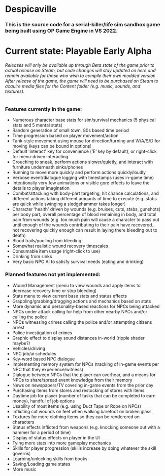 # Despicaville
### This is the source code for a serial-killer/life sim sandbox game being built using OP Game Engine in VS 2022.
#
# Current state: Playable Early Alpha
###### Releases will only be available up through Beta state of the game prior to actual release on Steam, but code changes will stay updated on here and remain available for those who wish to compile their own modded version. After release of the game, the game will need to be purchased on Steam to acquire media files for the Content folder (e.g. music, sounds, and textures).
# 
### Features currently in the game:
- Numerous character base stats for sim/survival mechanics (5 physical stats and 5 mental stats)
- Random generation of small town, 80s based time period
- Time progression based on player movement/action
- Tank-style movement using mouse for direction/turning and W/A/S/D for moving (keys can be bound in options)
- Default 'interact' key for convenience ('E' key by default), or right-click for menu-driven interacting
- Crouching to sneak, perform actions slower/quietly, and interact with furniture underneath sinks/phones
- Running to move more quickly and perform actions quickly/loudly
- Verbose event/dialogue logging with timestamps (uses in-game time)
- Intentionally very few animations or visible gore effects to leave the details to player imagination
- Combat/attacking with body-part targeting, hit chance calculations, and different actions taking different amounts of time to execute (e.g. stabs are quick while swinging a sledgehammer takes longer)
- Character 'health' driven by wounds (e.g. bruises, cuts, stabs, gunshots) per body part, overall percentage of blood remaining in body, and total pain from wounds (e.g. too much pain will cause a character to pass out until enough of the wounds contributing to their pain have recovered... not recovering quickly enough can result in laying there bleeding out to death)
- Blood trails/pooling from bleeding
- Somewhat realistic wound recovery timescales
- Consumable item usage (right-click to use)
- Drinking from sinks
- Very basic NPC AI to satisfy survival needs (eating and drinking)
  
### Planned features not yet implemented:
- Wound Management (menu to view wounds and apply items to decrease recovery time or stop bleeding)
- Stats menu to view current base stats and status effects
- Grappling/grabbing/dragging actions and mechanics based on stats
- More dynamic and personality-based reactions for NPCs being attacked
- NPCs under attack calling for help from other nearby NPCs and/or calling the police
- NPCs witnessing crimes calling the police and/or attempting citizens arrest
- Police investigation of crimes
- Graphic effect to display sound distances in-world (ripple shader maybe?)
- Vehicles/driving
- NPC job/ai schedules
- Key-word based NPC dialogue
- Implementing memory system for NPCs (tracking of in-game events per NPC that they experience/witness)
- Dialogue between NPCs that the player can overhear, and a means for NPCs to share/spread event knowledge from their memory
- News on newspapers/TV covering in-game events from the prior day
- Purchasing items from stores and restocking of stores with items
- Daytime job for player (number of tasks that can be completed to earn money), handful of job options
- Usability of most items (e.g. using Duct Tape or Rope on NPCs)
- Inflicting cut wounds on feet when walking barefoot on broken glass
- Textures for more clothing items so they can be renderered on characters
- Status effects inflicted from weapons (e.g. knocking someone out with a hammer for a period of time)
- Display of status effects on player in the UI
- Tying more stats into more gameplay mechanics
- Skills for player progression (skills increase by doing whatever the skill governs)
- Learning/unlocking skills from books
- Saving/Loading game states
- More music

